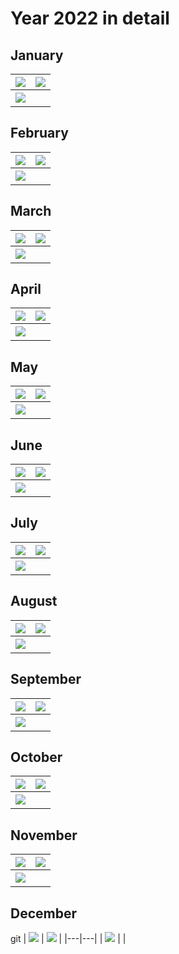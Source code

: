 # Year 2022 in detail 


## January  

 | ![](graphs/postsbyday202201.png) | ![](graphs/postsbygroup202201.png) |
 |---|---|
 | ![](graphs/grouppie202201.png) | | 

 ## February 

| ![](graphs/postsbyday202202.png) | ![](graphs/postsbygroup202202.png) |
 |---|---|
 | ![](graphs/grouppie202202.png) | |  

 ## March  

| ![](graphs/postsbyday202203.png) | ![](graphs/postsbygroup202203.png) |
 |---|---|
 | ![](graphs/grouppie202203.png) | | 

 ## April  

| ![](graphs/postsbyday202204.png) | ![](graphs/postsbygroup202204.png) |
 |---|---|
 | ![](graphs/grouppie202204.png) | | 

 ## May

 | ![](graphs/postsbyday202205.png) | ![](graphs/postsbygroup202205.png) |
 |---|---|
 | ![](graphs/grouppie202205.png) | |   

 ## June

 | ![](graphs/postsbyday202206.png) | ![](graphs/postsbygroup202206.png) |
 |---|---|
 | ![](graphs/grouppie202206.png) | | 

 ## July

  | ![](graphs/postsbyday202207.png) | ![](graphs/postsbygroup202207.png) |
 |---|---|
 | ![](graphs/grouppie202207.png) | | 

 ## August

| ![](graphs/postsbyday202208.png) | ![](graphs/postsbygroup202208.png) |
 |---|---|
 | ![](graphs/grouppie202208.png) | | 

 ## September

 | ![](graphs/postsbyday202209.png) | ![](graphs/postsbygroup202209.png) |
 |---|---|
 | ![](graphs/grouppie202209.png) | | 

 ## October

 | ![](graphs/postsbyday202210.png) | ![](graphs/postsbygroup202210.png) |
 |---|---|
 | ![](graphs/grouppie202210.png) | | 

 ## November

 | ![](graphs/postsbyday202211.png) | ![](graphs/postsbygroup202211.png) |
 |---|---|
 | ![](graphs/grouppie202211.png) | |  

 ## December
git 
| ![](graphs/postsbyday202212.png) | ![](graphs/postsbygroup202212.png) |
 |---|---|
 | ![](graphs/grouppie202212.png) | | 